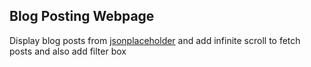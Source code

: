 ## Blog Posting Webpage

Display blog posts from [jsonplaceholder](https://jsonplaceholder.typicode.com) and add infinite scroll to fetch posts and also add filter box
